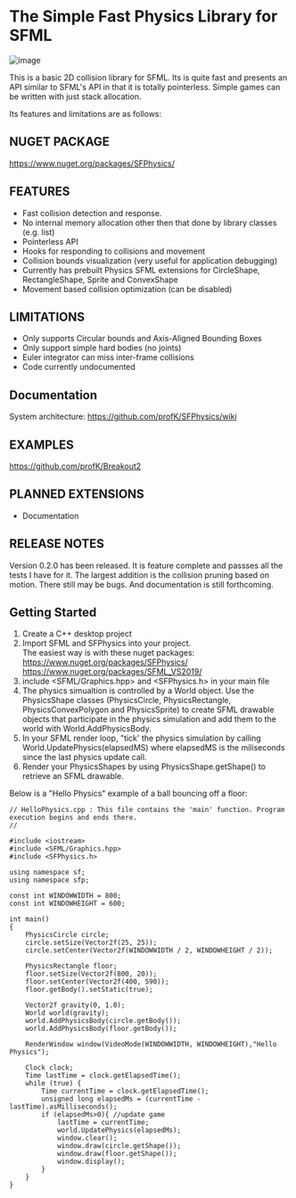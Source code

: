 # The Simple Fast Physics Library for SFML

![image](https://user-images.githubusercontent.com/4048613/166339619-9e51b359-07c4-461d-841e-e6493b1cd180.png)


This is a basic 2D collision library for SFML.  Its is quite fast and presents an API similar to SFML's API in that it is totally pointerless.  Simple games can be written with just stack allocation.

Its features and limitations are as follows:

## NUGET PACKAGE
https://www.nuget.org/packages/SFPhysics/

## FEATURES
* Fast collision detection and response.
* No internal memory allocation other then that done by library classes (e.g. list<T>)
* Pointerless API
* Hooks for responding to collisions and movement
* Collision bounds visualization (very useful for application debugging)
* Currently has prebuilt Physics SFML extensions for CircleShape, RectangleShape, Sprite and ConvexShape
* Movement based collision optimization (can be disabled)

## LIMITATIONS
* Only supports Circular bounds and Axis-Aligned Bounding Boxes
* Only support simple hard bodies (no joints)
* Euler integrator can miss inter-frame collisions
* Code currently undocumented


## Documentation
System architecture: https://github.com/profK/SFPhysics/wiki

## EXAMPLES
https://github.com/profK/Breakout2  

## PLANNED EXTENSIONS
* Documentation
  
## RELEASE NOTES
Version 0.2.0 has been released.  It is feature complete and passses all the tests I have for it.  The largest addition is the
collision pruning based on motion.
There still may be bugs.  And documentation is still forthcoming.

## Getting Started
1.  Create a C++ desktop project
2.  Import SFML and SFPhysics into your project.   
    The easiest way is with these nuget packages:  
    https://www.nuget.org/packages/SFPhysics/  
    https://www.nuget.org/packages/SFML_VS2019/  
3. include <SFML/Graphics.hpp>  and <SFPhysics.h> in your main file
4. The physics simualtion is controlled by a World object.  Use the PhysicsShape classes (PhysicsCircle, PhysicsRectangle, PhysicsConvexPolygon and PhysicsSprite) to create SFML drawable objects that participate in the physics simulation and add them to the world with World.AddPhysicsBody.
5. In your SFML render loop, "tick' the physics simulation by calling World.UpdatePhysics(elapsedMS) where elapsedMS is the miliseconds since the last physics update call.
6. Render your PhysicsShapes by using PhysicsShape.getShape() to retrieve an SFML drawable.  

Below is a "Hello Physics" example of a ball bouncing off a floor:
  
```
// HelloPhysics.cpp : This file contains the 'main' function. Program execution begins and ends there.
//

#include <iostream>
#include <SFML/Graphics.hpp>
#include <SFPhysics.h>

using namespace sf;
using namespace sfp;

const int WINDOWWIDTH = 800;
const int WINDOWHEIGHT = 600;

int main()
{
    PhysicsCircle circle;
    circle.setSize(Vector2f(25, 25));
    circle.setCenter(Vector2f(WINDOWWIDTH / 2, WINDOWHEIGHT / 2));

    PhysicsRectangle floor;
    floor.setSize(Vector2f(800, 20));
    floor.setCenter(Vector2f(400, 590));
    floor.getBody().setStatic(true);

    Vector2f gravity(0, 1.0);
    World world(gravity);
    world.AddPhysicsBody(circle.getBody());
    world.AddPhysicsBody(floor.getBody());

    RenderWindow window(VideoMode(WINDOWWIDTH, WINDOWHEIGHT),"Hello Physics");

    Clock clock;
    Time lastTime = clock.getElapsedTime();
    while (true) {
        Time currentTime = clock.getElapsedTime();
        unsigned long elapsedMs = (currentTime - lastTime).asMilliseconds();
        if (elapsedMs>0){ //update game
            lastTime = currentTime;
            world.UpdatePhysics(elapsedMs);
            window.clear();
            window.draw(circle.getShape());
            window.draw(floor.getShape());
            window.display();
        }
    }
}
```
